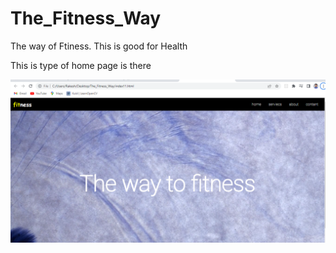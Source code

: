 # The_Fitness_Way
The way of Ftiness. This is good for Health

This is type of home page is there 

<img src="fitness.png">